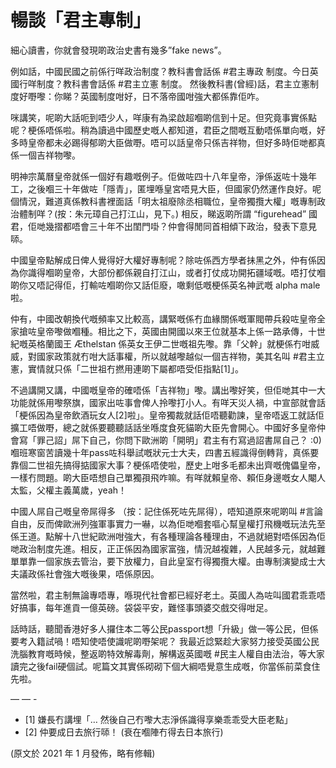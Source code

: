 # 暢談「君主專制」

細心讀書，你就會發現啲政治史書有幾多”fake news”。

例如話，中國民國之前係行咩政治制度？教科書會話係 #君主專政 制度。今日英國行咩制度？教科書會話係 #君主立憲 制度。 然後教科書(曾經)話，君主立憲制度好嘢嚟：你睇？英國制度咁好，日不落帝國咁強大都係靠佢咋。

咪講笑，呢啲大話呃到唔少人，咩康有為梁啟超嗰啲信到十足。但究竟事實係點呢？梗係唔係啦。稍為讀過中國歷史嘅人都知道，君臣之間嘅互動唔係單向嘅，好多時皇帝都未必踢得郁啲大臣做嘢。唔可以話皇帝只係吉祥物，但好多時佢哋都真係一個吉祥物嚟。

明神宗萬曆皇帝就係一個好有趣嘅例子。佢做咗四十八年皇帝，淨係返咗十幾年工，之後嗰三十年做咗「隱青」，匿埋喺皇宮唔見大臣，但國家仍然運作良好。呢個情況，難道真係教科書裡面話「明太祖廢除丞相職位，皇帝獨攬大權」嘅專制政治體制咩？(按：朱元璋自己打江山，見下。) 相反，睇返啲所謂 “figurehead” 國君，佢哋幾摺都唔會三十年不出閨門啩？仲會得閒同首相傾下政治，發表下意見𠻹。

中國皇帝點解成日俾人覺得好大權好專制呢？除咗係西方學者抺黑之外，仲有係因為你識得嗰啲皇帝，大部份都係親自打江山，或者打仗成功開拓疆域嘅。唔打仗嗰啲你又唔記得佢，打輸咗嗰啲你又話佢廢，噉剩低嘅梗係英名神武嘅 alpha male 啦。

仲有，中國改朝換代嘅頻率又比較高，講緊嘅係冇血緣關係嘅軍閥帶兵殺咗皇帝全家搶咗皇帝嚟做嗰種。相比之下，英國由開國以來王位就基本上係一路承傳，十世紀嘅英格蘭國王 Æthelstan 係英女王伊二世嘅祖先嚟。靠「父幹」就梗係冇咁威威，對國家政策就冇咁大話事權，所以就越嚟越似一個吉祥物，美其名叫 #君主立憲，實情就只係「二世祖冇撚用連啲下屬都唔受佢指點[1]」。

不過講開又講，中國嘅皇帝的確唔係「吉祥物」嚟。講出嚟好笑，但佢哋其中一大功能就係用嚟祭旗，國家出咗事會俾人拎嚟打小人。有咩天災人禍，中宣部就會話「梗係因為皇帝飲酒玩女人[2]啦」。皇帝獨裁就話佢唔聽勸諫，皇帝唔返工就話佢擴工唔做嘢，總之就係要聽聽話話坐喺度食死貓啲大臣先會開心。中國好多皇帝仲會寫「罪己詔」屌下自己，你問下歐洲啲「開明」君主有冇寫過詔書屌自己？ :0) 嗰班寒窗苦讀幾十年pass咗科舉試嘅狀元士大夫，四書五經識得倒轉背，真係要靠個二世祖先搞得掂國家大事？梗係唔使啦，歷史上咁多毛都未出齊嘅傀儡皇帝，一樣冇問題。啲大臣唔想自己單獨孭飛咋嘛。有咩就賴皇帝、賴佢身邊嘅女人閹人太監，父權主義萬歲，yeah！

中國人屌自己嘅皇帝屌得多 （按：記住係死咗先屌得），唔知道原來呢啲叫 #言論自由，反而俾歐洲列強軍事實力一嚇，以為佢哋嗰套嘔心幫皇權打飛機嘅玩法先至係王道。點解十八世紀歐洲咁強大，有各種理論各種理由，不過就絕對唔係因為佢哋政治制度先進。相反，正正係因為國家富強，情況越複雜，人民越多元，就越難單單靠一個家族去管治，要下放權力，自此皇室冇得獨攬大權。由專制演變成士大夫議政係社會強大嘅後果，唔係原因。

當然啦，君主制無論專唔專，喺現代社會都已經好老土。英國人為咗叫國君乖乖唔好搞事，每年進貢一億英磅。袋袋平安，難怪事頭婆交戲交得咁足。

話時話，聽聞香港好多人攞住本二等公民passport想「升級」做一等公民，但係要考入籍試喎！唔知使唔使識呢啲嘢架呢？ 我最近諗緊趁大家努力接受英國公民洗腦教育嘅時候，整返啲特效解毒劑，解構返英國嘅 #民主人權自由法治，等大家讀完之後fail硬個試。呢篇文其實係砌砌下個大綱唔覺意生成嘅，你當係前菜食住先啦。

— — -

- [1] 嫌長冇講埋「… 然後自己冇嚟大志淨係識得享樂乖乖受大臣老點」
- [2] 仲要成日去旅行𠻹！ (衰在嗰陣冇得去日本旅行)

(原文於 2021 年 1 月發佈，略有修輯)

